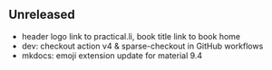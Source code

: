 
## Unreleased
- header logo link to practical.li, book title link to book home
- dev: checkout action v4 & sparse-checkout in GitHub workflows
- mkdocs: emoji extension update for material 9.4
